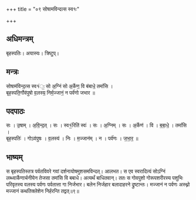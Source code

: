 +++
title = "०९ सोषामविन्दत्स स्व१ः"

+++
## अधिमन्त्रम्
बृहस्पतिः। अयास्यः। त्रिष्टुप्।

## मन्त्रः
सोषाम॑विन्द॒त्स स्व१॑ः॒ सो अ॒ग्निं सो अ॒र्केण॒ वि ब॑बाधे॒ तमां॑सि ।  
बृह॒स्पति॒र्गोव॑पुषो व॒लस्य॒ निर्म॒ज्जानं॒ न पर्व॑णो जभार ॥

## पदपाठः
सः । उ॒षाम् । अ॒वि॒न्द॒त् । सः । स्व१॒॑रिति॑ स्वः॑ । सः । अ॒ग्निम् । सः । अ॒र्केण॑ । वि । ब॒बा॒धे॒ । तमां॑सि ।  
बृह॒स्पतिः॑ । गोऽव॑पुषः । व॒लस्य॑ । निः । म॒ज्जान॑म् । न । पर्व॑णः । ज॒भा॒र॒ ॥

## भाष्यम्
स बृहस्पतिस्तत्र पर्वतविवरे गवां दर्शनायोषमुशसमविन्दत्। आलभत। स एव स्वरादित्यं सोऽग्निं लब्ध्वार्केणार्चनीयेन तेजसा तमांसि वि बबाधे। अत्यर्थं बाधितवान्। ततः स गोवपुशो गोरूपशरीरस्य पशुभिः परिवृतस्य वलस्य पर्वणः पर्वतात्ता गा निर्जभार। बलेन निर्जहार बलादाहरने द्रुष्टान्तः। मज्जानं न पर्वणः अस्थ्नो मज्जानं कथतिक्लेशेन निर्हरन्ति तद्वत्॥९॥